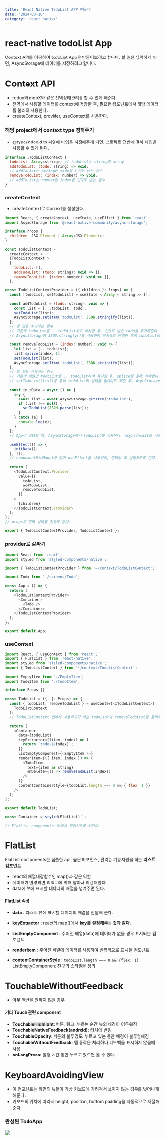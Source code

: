 ```yaml
---
title: 'React Native TodoList APP 만들기'
date: '2020-03-10'
category: 'react native'
---
```


# react-native todoList App

Context API를 이용하여 todoList App을 만들어보려고 합니다.
할 일을 입력하게 되면, AsyncStorage에 데이터를 저장하려고 합니다.

# Context API

- redux와 mobX와 같은 전역상태관리를 할 수 있게 해준다.
- 전역에서 사용할 데이터를 context에 저장한 후, 필요한 컴포넌트에서 해당 데이터를 불러와 사용한다.
- createContext, provider, useContext를 사용한다.

### 해당 project에서 context type 정해주기

- @type/index.d.ts 파일에 타입을 지정해주게 되면, 프로젝트 전반에 걸쳐 타입을 사용할 수 있게 된다.

```js
interface ITodoListContext {
  todoList: Array<string>; // todoList는 string인 array
  addTodoList: (todo: string) => void;
  // addToList는 string인 todo를 인자로 받는 함수
  removeTodoList: (index: number) => void;
  // addToList는 number인 index를 인자로 받는 함수
}
```

### createContext

- createContext로 Context를 생성한다.

```js
import React, { createContext, useState, useEffect } from 'react';
import AsyncStorage from '@react-native-community/async-storage';

interface Props {
  children: JSX.Element | Array<JSX.Element>;
}

const TodoListContext =
  createContext <
  ITodoListContext >
  {
    todoList: [],
    addTodoList: (todo: string): void => {},
    removeTodoList: (index: number): void => {},
  };

const TodoListContextProvider = ({ children }: Props) => {
  const [todoList, setTodoList] = useState < Array < string >> [];

  const addTodoList = (todo: string): void => {
    const list = [...todoList, todo];
    setTodoList(list);
    AsyncStorage.setItem('todoList', JSON.stringify(list));
  };
  // 할 일을 추가하는 함수
  // 기존의 todoList를 ...todoList하여 복사한 후, 인자로 받은 todo를 추가해준다.
  // AsyncStorage에 JSON.stringfy()를 사용하여 문자열로 변경한 후에 todoList라는 key값으로 list를 저장한다.

  const removeTodoList = (index: number): void => {
    let list = [...todoList];
    list.splice(index, 1);
    setTodoList(list);
    AsyncStorage.setItem('todoList', JSON.stringify(list));
  };
  // 할 일을 삭제하는 함수
  // 기존의 배열인 todoList를 ...todoList하여 복사한 후, splice를 통해 삭제한다.
  // setTodoList(list)를 통해 todoList의 상태를 업데이트 해준 후, AsycStorage도 업데이트 한다.

  const initData = async () => {
    try {
      const list = await AsyncStorage.getItem('todoList');
      if (list !== null) {
        setTodoList(JSON.parse(list));
      }
    } catch (e) {
      console.log(e);
    }
  };
  // App이 실행될 때, AsyncStorage에서 todoList를 가져온다. async/await을 사용하여 비동기처리를 한다.

  useEffect(() => {
    initData();
  }, []);
  // componentDidMount와 같이 useEffect를 사용하여, 랜더링 후 실행하도록 한다.

  return (
    <TodoListContext.Provider
      value={{
        todoList,
        addTodoList,
        removeTodoList,
      }}
    >
      {children}
    </TodoListContext.Provider>
  );
};
// props로 전역 상태를 전달해 준다.

export { TodoListContextProvider, TodoListContext };
```

### provider로 감싸기

```js
import React from 'react';
import styled from 'styled-components/native';

import { TodoListContextProvider } from '~/context/TodoListContext';

import Todo from './screens/Todo';

const App = () => {
  return (
    <TodoListContextProvider>
      <Container>
        <Todo />
      </Container>
    </TodoListContextProvider>
  );
};

export default App;
```

### useContext

```js
import React, { useContext } from 'react';
import { FlatList } from 'react-native';
import styled from 'styled-components/native';
import { TodoListContext } from '~/context/TodoListContext';

import EmptyItem from './EmptyItem';
import TodoItem from './TodoItem';

interface Props {}

const TodoList = ({  }: Props) => {
  const { todoList, removeTodoList } = useContext<ITodoListContext>(
    TodoListContext
  );
  // TodoListContext 안에서 사용하고자 하는 todoList와 removeTodoList를 불러와 사용한다.

  return (
    <Container
      data={todoList}
      keyExtractor={(item, index) => {
        return `todo-${index}`;
      }}
      ListEmptyComponent={<EmptyItem />}
      renderItem={({ item, index }) => (
        <TodoItem
          text={item as string}
          onDelete={() => removeTodoList(index)}
        />
      )}
      contentContainerStyle={todoList.length === 0 && { flex: 1 }}
    />
  );
};

export default TodoList;

const Container = styled(FlatList)``;

// FlatList component는 밑에서 알아보도록 하겠다.
```

# FlatList

FlatList components는 심플한 api, 높은 퍼포먼스, 편리한 기능지원을 하는 **리스트 컴포넌트**

- react의 배열내장함수인 map()과 같은 역할
- 데이터가 변경되면 리액트에 의해 알아서 리렌더한다.
- data에 뷰에 표시할 데이터의 배열을 넘겨주면 된다.

#### FlatList 속성

- **data** : 리스트 뷰에 표시할 데이터의 배열을 전달해 준다.

- **keyExtractor** : react의 map()에서 **key를 설정해주는 것과 같다**.

- **ListEmptyComponent** : 주어진 배열(data)에 데이터가 없을 경우 표시되는 컴포넌트.
- **renderItem** : 주어진 배열에 데이터를 사용하여 반복적으로 표시될 컴포넌트.
- **contentContainerStyle** : `todoList.length === 0 && {flex: 1}` ListEmptyComponent 친구의 스타일을 정의

# TouchableWithoutFeedback

- 아무 액션을 원하지 않을 경우

#### 기타 Touch 관련 component

- **TouchableHighlight**: 버튼, 링크. 누르는 순간 뷰의 배경이 어두워짐
- **TouchableNativeFeedback(android)**: 터치에 반응
- **TouchableOpacity**: 버튼의 불투명도. 누르고 있는 동안 배경이 불투명해짐
- **TouchableWithoutFeedback**: 탭 동작은 처리하나 피드백을 표시하지 않을때 사용
- **onLongPress**: 일정 시간 동안 누르고 있으면 볼 수 있다.

# KeyboardAvoidingView

- 이 컴포넌트는 화면의 뷰들이 가상 키보드에 가려져서 보이지 않는 경우를 벗어나게 해준다.
- 키보드의 위치에 따라서 height, position, bottom padding을 자동적으로 저절해준다.

### 완성된 TodoApp

![](./todoapp.JPG)
